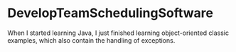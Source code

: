 # DevelopTeamSchedulingSoftware
When I started learning Java, I just finished learning object-oriented classic examples, which also contain the handling of exceptions.
